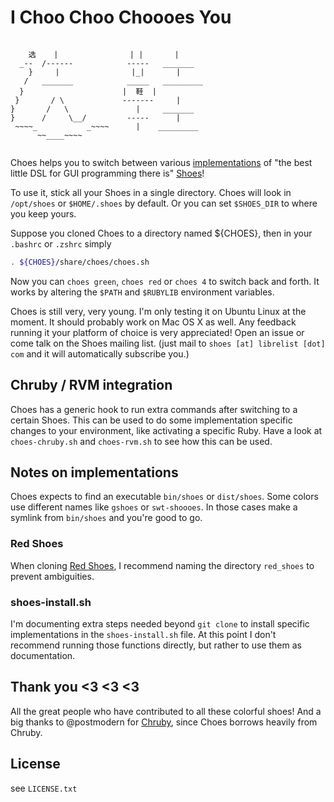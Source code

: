 # I Choo Choo Choooes You

````

    选    |                | |       |
  _--  /------            -----   _______
    }     |                |_|       |
   /   _______            _____   _________
  }                      |  鞋  |
 }       / \             -------     |
}       /   \               |     _______
}      /     \__/         -----      |
 ~~~~_           _~~~~      |    _________
      ~~____~~~~


````

Choes helps you to switch between various [implementations](https://github.com/shoes/shoes4/wiki/Shoes-Implementations) of "the best little DSL for GUI programming there is" [Shoes](http://github.com/shoes/shoes)!


To use it, stick all your Shoes in a single directory. Choes will look in `/opt/shoes` or `$HOME/.shoes` by default. Or you can set `$SHOES_DIR` to where you keep yours.

Suppose you cloned Choes to a directory named ${CHOES}, then in your `.bashrc` or `.zshrc` simply

````bash
. ${CHOES}/share/choes/choes.sh
````

Now you can `choes green`, `choes red` or `choes 4` to switch back and forth. It works by altering the `$PATH` and `$RUBYLIB` environment variables.

Choes is still very, very young. I'm only testing it on Ubuntu Linux at the moment. It should probably work on Mac OS X as well. Any feedback running it your platform of choice is very appreciated! Open an issue or come talk on the Shoes mailing list. (just mail to `shoes [at] librelist [dot] com` and it will automatically subscribe you.)

## Chruby / RVM integration

Choes has a generic hook to run extra commands after switching to a certain Shoes. This can be used to do some implementation specific changes to your environment, like activating a specific Ruby. Have a look at `choes-chruby.sh` and `choes-rvm.sh` to see how this can be used.

## Notes on implementations

Choes expects to find an executable `bin/shoes` or `dist/shoes`. Some colors use different names like `gshoes` or `swt-shoooes`. In those cases make a symlink from `bin/shoes` and you're good to go.

### Red Shoes

When cloning [Red Shoes](http://github.com/shoes/shoes), I recommend naming the directory `red_shoes` to prevent ambiguities.

### shoes-install.sh

I'm documenting extra steps needed beyond `git clone` to install specific implementations in the `shoes-install.sh` file. At this point I don't recommend running those functions directly, but rather to use them as documentation.

## Thank you <3 <3 <3

All the great people who have contributed to all these colorful shoes! And a big thanks to @postmodern for [Chruby](https://github.com/postmodern/chruby), since Choes borrows heavily from Chruby.

## License

see `LICENSE.txt`
